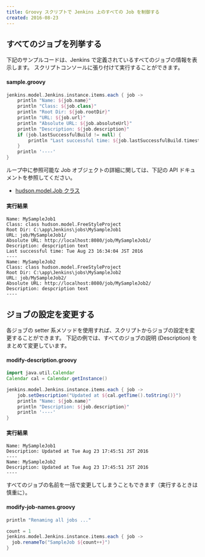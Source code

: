 ```yaml
---
title: Groovy スクリプトで Jenkins 上のすべての Job を制御する
created: 2016-08-23
---
```


すべてのジョブを列挙する
----

下記のサンプルコードは、Jenkins で定義されているすべてのジョブの情報を表示します。
スクリプトコンソールに張り付けて実行することができます。

#### sample.groovy

```groovy
jenkins.model.Jenkins.instance.items.each { job ->
    println "Name: ${job.name}"
    println "Class: ${job.class}"
    println "Root Dir: ${job.rootDir}"
    println "URL: ${job.url}"
    println "Absolute URL: ${job.absoluteUrl}"
    println "Description: ${job.description}"
    if (job.lastSuccessfulBuild != null) {
        println "Last successful time: ${job.lastSuccessfulBuild.timestamp.time}"
    }
    println '----'
}
```

ループ中に参照可能な Job オブジェクトの詳細に関しては、下記の API ドキュメントを参照してください。

* [hudson.model.Job クラス](http://javadoc.jenkins-ci.org/hudson/model/Job.html)

#### 実行結果

```
Name: MySampleJob1
Class: class hudson.model.FreeStyleProject
Root Dir: C:\app\Jenkins\jobs\MySampleJob1
URL: job/MySampleJob1/
Absolute URL: http://localhost:8080/job/MySampleJob1/
Description: despcription text
Last successful time: Tue Aug 23 16:34:04 JST 2016
----
Name: MySampleJob2
Class: class hudson.model.FreeStyleProject
Root Dir: C:\app\Jenkins\jobs\MySampleJob2
URL: job/MySampleJob2/
Absolute URL: http://localhost:8080/job/MySampleJob2/
Description: despcription text
----
```

ジョブの設定を変更する
----

各ジョブの setter 系メソッドを使用すれば、スクリプトからジョブの設定を変更することができます。
下記の例では、すべてのジョブの説明 (Description) をまとめて変更しています。

#### modify-description.groovy

```groovy
import java.util.Calendar
Calendar cal = Calendar.getInstance()

jenkins.model.Jenkins.instance.items.each { job ->
    job.setDescription("Updated at ${cal.getTime().toString()}")
    println "Name: ${job.name}"
    println "Description: ${job.description}"
    println '----'
}
```

#### 実行結果

```
Name: MySampleJob1
Description: Updated at Tue Aug 23 17:45:51 JST 2016
----
Name: MySampleJob2
Description: Updated at Tue Aug 23 17:45:51 JST 2016
----
```

すべてのジョブの名前を一括で変更してしまうこともできます（実行するときは慎重に）。

#### modify-job-names.groovy

```groovy
println "Renaming all jobs ..."

count = 1
jenkins.model.Jenkins.instance.items.each { job ->
  job.renameTo("SampleJob ${count++}")
}
```

